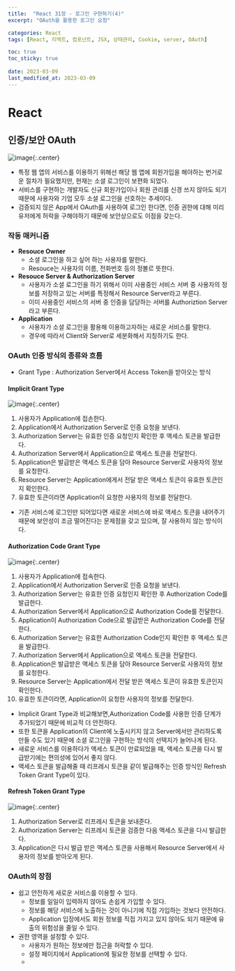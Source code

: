 ```yaml
---
title:  "React 31장 - 로그인 구현하기(4)"
excerpt: "OAuth을 활용한 로그인 요청"

categories: React
tags: [React, 리액트, 컴포넌트, JSX, 상태관리, Cookie, server, OAuth]

toc: true
toc_sticky: true
 
date: 2023-03-09
last_modified_at: 2023-03-09
---
```

# React
## 인증/보안 OAuth
![image](https://user-images.githubusercontent.com/118104644/223806204-a1357077-b847-4679-bf70-285747e77c96.png){:.center}
- 특정 웹 앱의 서비스를 이용하기 위해선 해당 웹 앱에 회원가입을 해야하는 번거로운 절차가 필요했지만, 현재는 소셜 로그인이 보편화 되었다.
- 서비스를 구현하는 개발자도 신규 회원가입이나 회원 관리를 신경 쓰지 않아도 되기 때문에 사용자와 기업 모두 소셜 로그인을 선호하는 추세이다.
- 검증되지 않은 App에서 OAuth를 사용하여 로그인 한다면, 인증 권한에 대해 미리 유저에게 허락을 구해야하기 때문에 보안상으로도 이점을 갖는다.

### 작동 매커니즘
- **Resouce Owner**
  - 소셜 로그인을 하고 싶어 하는 사용자를 말한다.
  - Resouce는 사용자의 이름, 전화번호 등의 정볼르 뜻한다.
- **Resouce Server & Authorization Server**
  - 사용자가 소셜 로그인을 하기 위해서 이미 사용중인 서비스 서버 중 사용자의 정보를 저장하고 있는 서버를 특정해서 Resource Server라고 부른다.
  - 이미 사용중인 서비스의 서버 중 인증을 담당하는 서버를 Authoriztion Server라고 부른다.
- **Application**
  - 사용자가 소셜 로그인을 활용해 이용하고자하는 새로운 서비스를 말한다.
  - 경우에 따라서 Client와 Server로 세분화해서 지칭하기도 한다.

### OAuth 인증 방식의 종류와 흐름
- Grant Type : Authorization Server에서 Access Token을 받아오는 방식
#### Implicit Grant Type
![image](https://user-images.githubusercontent.com/118104644/223806320-5ed32c9e-b7e6-4854-b150-c388b028d022.png){:.center}
1. 사용자가 Application에 접손한다.
2. Application에서 Authorization Server로 인증 요청을 보낸다.
3. Authorization Server는 유효한 인증 요청인지 확인한 후 액세스 토큰을 발급한다.
4. Authorization Server에서 Application으로 액세스 토큰을 전달한다.
5. Application은 발급받은 액세스 토큰을 담아 Resource Server로 사용자의 정보를 요청한다.
6. Resource Server는 Application에게서 전달 받은 액세스 토큰이 유효한 토큰인지 확인한다.
7. 유효한 토큰이라면 Application이 요청한 사용자의 정보를 전달한다.

- 기존 서비스에 로그인만 되어있다면 새로운 서비스에 바로 액세스 토큰을 내어주기 때문에 보안성이 조금 떨어진다는 문제점을 갖고 있으며, 잘 사용하지 않는 방식이다.

#### Authorization Code Grant Type
![image](https://user-images.githubusercontent.com/118104644/223807124-1c04d4a4-7795-451a-9cc1-dcd410a588b7.png){:.center}
1. 사용자가 Application에 접속한다.
2. Application에서 Authorization Server로 인증 요청을 보낸다.
3. Authorization Server는 유효한 인증 요청인지 확인한 후 Authorization Code를 발급한다.
4. Authorization Server에서 Application으로 Authorization Code를 전달한다.
5. Application이 Authorization Code으로 발급받은 Authorization Code를 전달한다.
6. Authorization Server는 유효한 Authorization Code인지 확인한 후 액세스 토큰을 발급한다.
7. Authorization Server에서 Application으로 액세스 토큰을 전달한다.
8. Application은 발급받은 액세스 토큰을 담아 Resource Server로 사용자의 정보를 요청한다.
9. Resource Server는 Application에서 전달 받은 액세스 토큰이 유효한 토큰인지 확인한다.
10. 유효한 토큰이라면, Application이 요청한 사용자의 정보를 전달한다.

- Implicit Grant Type과 비교해보면,Authorization Code를 사용한 인증 단계가 추가되었기 때문에 비교적 더 안전하다.
- 또한 토큰을 Application의 Client에 노출시키지 않고 Server에서만 관리하도록 만들 수도 있기 때문에 소셜 로그인을 구현하는 방식의 선택지가 늘어나게 된다.
- 새로운 서비스를 이용하다가 액세스 토큰이 만료되었을 때, 액세스 토큰을 다시 발급받기에는 편의성에 있어서 좋지 않다.
- 액세스 토큰을 발급해줄 때 리프레시 토큰을 같이 발급해주는 인증 방식인 Refresh Token Grant Type이 있다.

#### Refresh Token Grant Type
![image](https://user-images.githubusercontent.com/118104644/223808503-7cc498aa-3b91-4dfe-b8f0-8f9523f46beb.png){:.center}
1. Authorization Server로 리프레시 토큰을 보내준다.
2. Authorization Server는 리프레시 토큰을 검증한 다음 액세스 토큰을 다시 발급한다.
3. Application은 다시 발급 받은 액세스 토큰을 사용해서 Resource Server에서 사용자의 정보를 받아오게 된다.

### OAuth의 장점
- 쉽고 안전하게 새로운 서비스를 이용할 수 있다.
  - 정보를 일일이 입력하지 않아도 손쉽게 가입할 수 있다.
  - 정보를 해당 서비스에 노출하는 것이 아니기에 직접 가입하는 것보다 안전하다.
  - Application 입장에서도 회원 정보를 직접 가지고 있지 않아도 되기 때문에 유출의 위험성을 줄일 수 있다.
- 권한 영역을 설정할 수 있다.
  - 사용자가 원하는 정보에만 접근을 허락할 수 있다.
  - 설정 페이지에서 Application에 필요한 정보를 선택할 수 있다.
  - 
